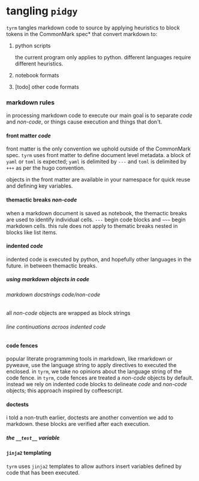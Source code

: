 # tangling `pidgy`

`tyrm` tangles markdown code to source by applying heuristics to block tokens in the CommonMark spec* that convert markdown to:

1. python scripts

    the current program only applies to python. different languages require different heuristics.

2. notebook formats
3. [todo] other code formats

### markdown rules

in processing markdown code to execute our main goal is to separate _code_ and _non-code_, or things cause execution and things that don't.

#### front matter _code_

front matter is the only convention we uphold outside of the CommonMark spec. `tyrm` uses front matter to define document level metadata. a block of `yaml` or `toml` is expected; `yaml` is delimited by `---` and `toml` is delimited by `+++` as per the hugo convention.

objects in the front matter are available in your namespace for quick reuse and defining key variables.

#### themactic breaks _non-code_

when a markdown document is saved as notebook, the themactic breaks are used to identify individual cells.  `---` begin code blocks and `~~~` begin markdown cells. this rule does not apply to thematic breaks nested in blocks like list items.

#### indented _code_

indented code is executed by python, and hopefully other languages in the future. in between themactic breaks.

##### using markdown objects in _code_

###### markdown docstrings _code/non-code_

all _non-code_ objects are wrapped as block strings

###### line continuations acroos indented _code_

#### code fences 

popular literate programming tools in markdown, like rmarkdown or pyweave, use the language string to apply directives to executed the enclosed. in `tyrm`, we take no opinions about the language string of the code fence. in `tyrm`, code fences are treated a _non-code_ objects by default. instead we rely on indented code blocks to delineate _code_ and _non-code_ objects; this approach inspired by coffeescript.

#### doctests

i told a non-truth earlier, doctests are another convention we add to markdown. these blocks are verified after each execution.

##### the `__test__` variable

#### `jinja2` templating

`tyrm` uses `jinja2` templates to allow authors insert variables defined by code that has been executed.    